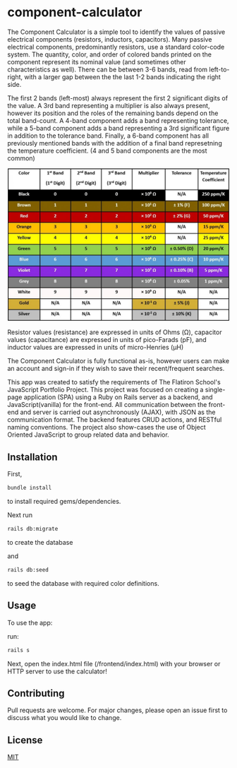 # component-calculator

The Component Calculator is a simple tool to identify the values of passive electrical components (resistors, inductors, capacitors).  Many passive electrical components, predominantly resistors, use a standard color-code system. The quantity, color, and order of colored bands printed on the component represent its nominal value (and sometimes other characteristics as well). There can be between 3-6 bands, read from left-to-right, with a larger gap between the the last 1-2 bands indicating the right side.

The first 2 bands (left-most) always represent the first 2 significant digits of the value.  A 3rd band representing a multiplier is also always present, however its position and the roles of the remaining bands depend on the total band-count.  A 4-band component adds a band representing tolerance, while a 5-band component adds a band representing a 3rd significant figure in addition to the tolerance band. Finally, a 6-band component has all previously mentioned bands with the addition of a final band represetning the temperature coefficient.  (4 and 5 band components are the most common)

![alt text](https://github.com/Never2Far/component-calculator/blob/master/frontend/src/images/color-chart.jpg?raw=true)

Resistor values (resistance) are expressed in units of Ohms (&#937;), capacitor values (capacitance) are expressed in units of pico-Farads (pF), and inductor values are expressed in units of micro-Henries (&#956;H)

The Component Calculator is fully functional as-is, however users can make an account and sign-in if they wish to save their recent/frequent searches.

This app was created to satisfy the requirements of The Flatiron School's JavaScript Portfolio Project.  This project was focused on creating a single-page application (SPA) using a Ruby on Rails server as a backend, and JavaScript(vanilla) for the front-end. All communication between the front-end and server is carried out asynchronously (AJAX), with JSON as the communication format. The backend features CRUD actions, and RESTful naming conventions. The project also show-cases the use of Object Oriented JavaScript to group related data and behavior.

## Installation

First,
```bash
bundle install
```
to install required gems/dependencies.

Next run
```bash
rails db:migrate
```
to create the database

and
```bash
rails db:seed
```
to seed the database with required color definitions.
## Usage

To use the app:

run:
```bash
rails s
```

Next, open the index.html file (/frontend/index.html) with your browser or HTTP server to use the calculator!

## Contributing

Pull requests are welcome. For major changes, please open an issue first to discuss what you would like to change.

## License
[MIT](https://choosealicense.com/licenses/mit/)